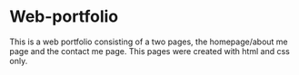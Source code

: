 # Web-portfolio
This is a web portfolio consisting of a two pages, the homepage/about me page and the contact me page.
This pages were created with html and css only.
